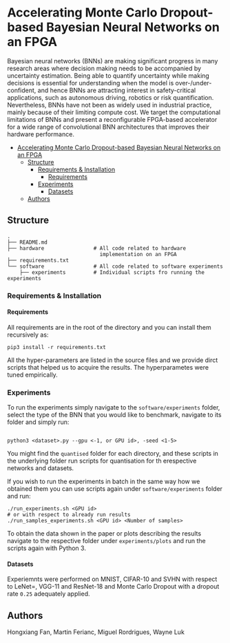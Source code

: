 # Accelerating Monte Carlo Dropout-based Bayesian Neural Networks on an FPGA

Bayesian neural networks (BNNs) are making significant progress in many research areas where decision making needs to be accompanied by uncertainty estimation. Being able to quantify uncertainty while making decisions is essential for understanding when the model is over-/under-confident, and hence BNNs are attracting interest in safety-critical applications, such as autonomous driving, robotics or risk quantification. Nevertheless, BNNs have not been as widely used in industrial practice, mainly because of their limiting compute cost. We target the computational limitations of BNNs and present a reconfigurable FPGA-based accelerator for a wide range of convolutional BNN architectures that improves their hardware performance.

- [Accelerating Monte Carlo Dropout-based Bayesian Neural Networks on an FPGA](#accelerating-monte-carlo-dropout-based-bayesian-neural-networks-on-an-fpga)
  - [Structure](#structure)
    - [Requirements & Installation](#requirements--installation)
      - [Requirements](#requirements)
    - [Experiments](#experiments)
      - [Datasets](#datasets)
  - [Authors](#authors)


## Structure

```
.
├── README.md
├── hardware                # All code related to hardware              
                              implementation on an FPGA
├── requirements.txt        
└── software                # All code related to software experiments   
    ├── experiments         # Individual scripts fro running the experiments
```

### Requirements & Installation

#### Requirements

All requirements are in the root of the directory and you can install them recursively as: 

```
pip3 install -r requirements.txt
```

All the hyper-parameters are listed in the source files and we provide dirct scripts that helped us to acquire the results. The hyperparametes were tuned empirically. 

### Experiments

To run the experiments simply navigate to the `software/experiments` folder, select the type of the BNN that you would like to benchmark, navigate to its folder and simply run: 

```

python3 <dataset>.py --gpu <-1, or GPU id>, -seed <1-5>
```

You might find the `quantised` folder for each directory, and these scripts in the underlying folder run scripts for quantisation for th erespective networks and datasets. 

If you wish to run the experiments in batch in the same way how we obtained them you can use scripts again under `software/experiments` folder and run: 

```
./run_experiments.sh <GPU id> 
# or with respect to already run results
./run_samples_experiments.sh <GPU id> <Number of samples>

```

To obtain the data shown in the paper or plots describing the results navigate to the respective folder under `experiments/plots` and run the scripts again with Python 3. 

#### Datasets

Experiemnts were performed on MNIST, CIFAR-10 and SVHN with respect to LeNet=, VGG-11 and ResNet-18 and Monte Carlo Dropout with a dropout rate `0.25` adequately applied.

## Authors

Hongxiang Fan, Martin Ferianc, Miguel Rordrigues, Wayne Luk